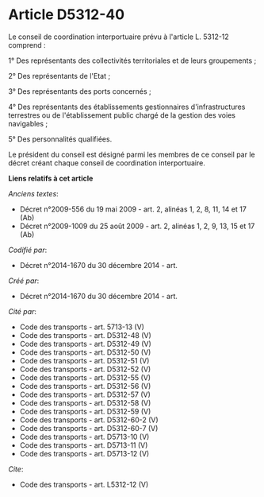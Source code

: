 # Article D5312-40

Le conseil de coordination interportuaire prévu à l'article L. 5312-12 comprend : 

1° Des représentants des collectivités territoriales et de leurs groupements ; 

2° Des représentants de l'Etat ; 

3° Des représentants des ports concernés ; 

4° Des représentants des établissements gestionnaires d'infrastructures terrestres ou de l'établissement public chargé de la
gestion des voies navigables ; 

5° Des personnalités qualifiées. 

Le président du conseil est désigné parmi les membres de ce conseil par le décret créant chaque conseil de coordination
interportuaire.

**Liens relatifs à cet article**

_Anciens textes_:

  - Décret n°2009-556 du 19 mai 2009 - art. 2, alinéas 1, 2, 8, 11, 14 et 17 (Ab)
  - Décret n°2009-1009 du 25 août 2009 - art. 2, alinéas 1, 2, 9, 13, 15 et 17 (Ab)

_Codifié par_:

  - Décret n°2014-1670 du 30 décembre 2014 - art.

_Créé par_:

  - Décret n°2014-1670 du 30 décembre 2014 - art.

_Cité par_:

  - Code des transports - art. 5713-13 (V)
  - Code des transports - art. D5312-48 (V)
  - Code des transports - art. D5312-49 (V)
  - Code des transports - art. D5312-50 (V)
  - Code des transports - art. D5312-51 (V)
  - Code des transports - art. D5312-52 (V)
  - Code des transports - art. D5312-55 (V)
  - Code des transports - art. D5312-56 (V)
  - Code des transports - art. D5312-57 (V)
  - Code des transports - art. D5312-58 (V)
  - Code des transports - art. D5312-59 (V)
  - Code des transports - art. D5312-60-2 (V)
  - Code des transports - art. D5312-60-7 (V)
  - Code des transports - art. D5713-10 (V)
  - Code des transports - art. D5713-11 (V)
  - Code des transports - art. D5713-12 (V)

_Cite_:

  - Code des transports - art. L5312-12 (V)
